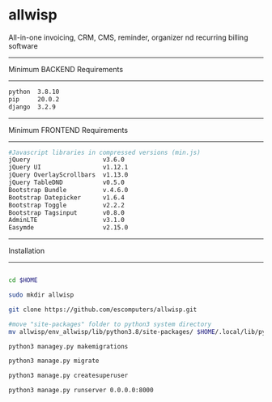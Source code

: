 # allwisp
All-in-one invoicing, CRM, CMS, reminder, organizer nd recurring billing software


********
Minimum BACKEND Requirements
********

```bash
python  3.8.10
pip     20.0.2
django  3.2.9
```

********
Minimum FRONTEND Requirements
********

```bash
#Javascript libraries in compressed versions (min.js)
jQuery                    v3.6.0
jQuery UI                 v1.12.1
jQuery OverlayScrollbars  v1.13.0
jQuery TableDND           v0.5.0
Bootstrap Bundle          v.4.6.0
Bootstrap Datepicker      v1.6.4
Bootstrap Toggle          v2.2.2
Bootstrap Tagsinput       v0.8.0
AdminLTE                  v3.1.0
Easymde                   v2.15.0
```

********
Installation
********

```bash

cd $HOME

sudo mkdir allwisp

git clone https://github.com/escomputers/allwisp.git

#move "site-packages" folder to python3 system directory
mv allwisp/env_allwisp/lib/python3.8/site-packages/ $HOME/.local/lib/python3.8/site-packages

python3 managey.py makemigrations

python3 manage.py migrate

python3 manage.py createsuperuser

python3 manage.py runserver 0.0.0.0:8000
```
